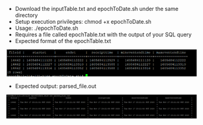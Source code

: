 - Download the inputTable.txt and epochToDate.sh under the same directory
- Setup execution privileges: chmod +x epochToDate.sh
- Usage: ./epochToDate.sh
- Requires a file called epochTable.txt with the output of your SQL query
- Expected format of the epochTable.txt


![](input.PNG)

- Expected output: parsed_file.out

![](output.PNG)

